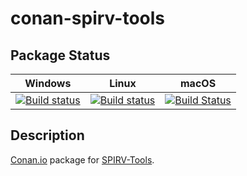 # conan-spirv-tools

## Package Status

| Windows | Linux | macOS |
|:-------:|:-----:|:-----:|
|[![Build status](https://ci.appveyor.com/api/projects/status/4lg52sid03itbdic/branch/testing%2F2019.5?svg=true)](https://ci.appveyor.com/project/SpaceIm/conan-spirv-tools)|[![Build status](https://github.com/SpaceIm/conan-spirv-tools/workflows/.github/workflows/conan.yml/badge.svg?branch=testing%2F2019.5)](https://github.com/SpaceIm/conan-spirv-tools/actions?query=branch%3Atesting%2F2019.5)|[![Build Status](https://travis-ci.com/SpaceIm/conan-spirv-tools.svg?branch=testing%2F2019.5)](https://travis-ci.com/SpaceIm/conan-spirv-tools)|

## Description

[Conan.io](https://conan.io) package for [SPIRV-Tools](https://github.com/KhronosGroup/SPIRV-Tools).
